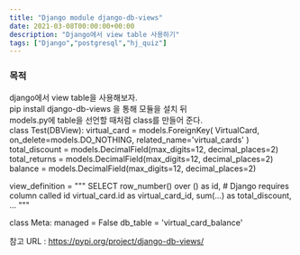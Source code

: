 ```yaml
---
title: "Django module django-db-views"
date: 2021-03-08T00:00:00+00:00
description: "Django에서 view table 사용하기"
tags: ["Django","postgresql","hj_quiz"]
---
```


### **목적**  
django에서 view table을 사용해보자.    
pip install django-db-views 을 통해 모듈을 설치 뒤  
models.py에 table을 선언할 때처럼 class를 만들어 준다.   
class Test(DBView):
  virtual_card = models.ForeignKey(
      VirtualCard, on_delete=models.DO_NOTHING, related_name='virtual_cards'
  )
  total_discount = models.DecimalField(max_digits=12, decimal_places=2)
  total_returns = models.DecimalField(max_digits=12, decimal_places=2)
  balance = models.DecimalField(max_digits=12, decimal_places=2)

  view_definition = """
      SELECT
          row_number() over () as id,  # Django requires column called id
          virtual_card.id as virtual_card_id,
          sum(...) as total_discount,
      ...
  """
  
  class Meta:
      managed = False
      db_table = 'virtual_card_balance'
    
참고 URL : https://pypi.org/project/django-db-views/
